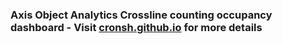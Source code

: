 ### Axis Object Analytics Crossline counting occupancy dashboard - Visit [cronsh.github.io](https://cronsh.github.io) for more details
